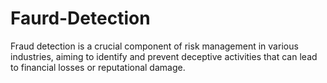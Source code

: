 # Faurd-Detection
Fraud detection is a crucial component of risk management in various industries, aiming to identify and prevent deceptive activities that can lead to financial losses or reputational damage.
